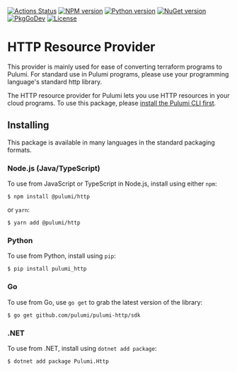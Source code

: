 [![Actions Status](https://github.com/pulumi/pulumi-http/workflows/master/badge.svg)](https://github.com/pulumi/pulumi-http/actions)
[![NPM version](https://img.shields.io/npm/v/@pulumi/http)](https://www.npmjs.com/package/@pulumi/http)
[![Python version](https://img.shields.io/pypi/v/pulumi_http)](https://pypi.org/project/pulumi_http)
[![NuGet version](https://img.shields.io/nuget/v/Pulumi.Http)](https://www.nuget.org/packages/Pulumi.Http)
[![PkgGoDev](https://pkg.go.dev/badge/github.com/pulumi/pulumi-http/sdk/go)](https://pkg.go.dev/github.com/pulumi/pulumi-http/sdk/go)
[![License](https://img.shields.io/github/license/pulumi/pulumi-http)](https://github.com/pulumi/pulumi-http/blob/master/LICENSE)

# HTTP Resource Provider

This provider is mainly used for ease of converting terraform programs to Pulumi.
For standard use in Pulumi programs, please use your programming language's standard http library.

The HTTP resource provider for Pulumi lets you use HTTP resources in your cloud programs.
To use this package, please [install the Pulumi CLI first](https://www.pulumi.com/docs/install/).

## Installing

This package is available in many languages in the standard packaging formats.

### Node.js (Java/TypeScript)

To use from JavaScript or TypeScript in Node.js, install using either `npm`:

    $ npm install @pulumi/http

or `yarn`:

    $ yarn add @pulumi/http

### Python

To use from Python, install using `pip`:

    $ pip install pulumi_http

### Go

To use from Go, use `go get` to grab the latest version of the library:

    $ go get github.com/pulumi/pulumi-http/sdk

### .NET

To use from .NET, install using `dotnet add package`:

    $ dotnet add package Pulumi.Http

<!-- If your provider has configuration, remove this comment and the comment tags below, updating the documentation. -->
<!--

## Configuration

The following Pulumi configuration can be used:

- `http:token` - (Required) The API token to use with HTTP. When not set, the provider will use the `HTTP_TOKEN` environment variable.

-->

<!-- If your provider has reference material available elsewhere, remove this comment and the comment tags below, updating the documentation. -->
<!--

## Reference

For further information, please visit [HTTP reference documentation](https://example.com/http).

-->
